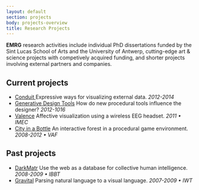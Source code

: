 ```yaml
---
layout: default
section: projects
body: projects-overview
title: Research Projects
---
```

**EMRG** research activities include individual PhD dissertations funded by the Sint Lucas School of Arts and the University of Antwerp, cutting-edge art &amp; science projects with competively acquired funding, and shorter projects involving external partners and companies.

Current projects
----------------

* [Conduit ](conduit.html) Expressive ways for visualizing external data. _2012-2014_
* [Generative Design Tools](impact-of-generative-design-tools.html) How do new procedural tools influence the designer? _2012-1016_
* [Valence](valence.html) Affective visualization using a wireless EEG headset. _2011 • IMEC_
* [City in a Bottle](city-in-a-bottle.html) An interactive forest in a procedural game environment. _2008-2012 • VAF_

Past projects
-------------
* [DarkMatr](darkmatr.html) Use the web as a database for collective human intelligence. _2008-2009 • IBBT_
* [Gravital](gravital.html) Parsing natural language to a visual language. _2007-2009 • IWT_
